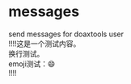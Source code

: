# messages
send messages for doaxtools user<br>
!!!!这是一个测试内容。<br>
换行测试。<br>
emoji测试：&#128516;<br>
!!!!
